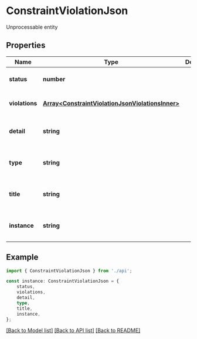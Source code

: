 # ConstraintViolationJson

Unprocessable entity

## Properties

Name | Type | Description | Notes
------------ | ------------- | ------------- | -------------
**status** | **number** |  | [optional] [default to 422]
**violations** | [**Array&lt;ConstraintViolationJsonViolationsInner&gt;**](ConstraintViolationJsonViolationsInner.md) |  | [optional] [default to undefined]
**detail** | **string** |  | [optional] [readonly] [default to undefined]
**type** | **string** |  | [optional] [readonly] [default to undefined]
**title** | **string** |  | [optional] [readonly] [default to undefined]
**instance** | **string** |  | [optional] [readonly] [default to undefined]

## Example

```typescript
import { ConstraintViolationJson } from './api';

const instance: ConstraintViolationJson = {
    status,
    violations,
    detail,
    type,
    title,
    instance,
};
```

[[Back to Model list]](../README.md#documentation-for-models) [[Back to API list]](../README.md#documentation-for-api-endpoints) [[Back to README]](../README.md)
